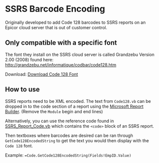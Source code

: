 # SSRS Barcode Encoding
Originally developed to add Code 128 barcodes to SSRS reports on an Epicor cloud server that is out of customer control.

## Only compatible with a specific font
The font they install on the SSRS cloud server is called Grandzebu Version 2.00 (2008) found here:  http://grandzebu.net/informatique/codbar/code128.htm

Download: [Download Code 128 Font](Reference\code128.ttf)

## How to use
SSRS reports need to be XML encoded. The text from `Code128.vb` can be dropped in to the code section of a report using the [Microsoft Report Builder](https://www.microsoft.com/en-US/download/details.aspx?id=53613). (Remove the `Module` begin and end lines)

Alternatively, you can use the reference code found in [SSRS_Report_Code.vb](Reference\SSRS_Report_Code.vb) which contains the `<code>` block of an SSRS report. 

Then textboxes where barcodes are desired can be ran through `GetCode128EncodedString` to get the text you would then display with the `Code 128` font.

Example: `=Code.GetCode128EncodedString(Fields!EmpID.Value)`